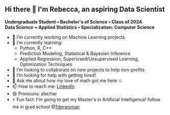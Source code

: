 ## Hi there 👋 I'm Rebecca, an aspiring Data Scientist

**Undergraduate Student • Bachelor's of Science • Class of 2024  
Data Science + Applied Statistics • Specialization: Computer Science**

- 🔭 I’m currently working on Machine Learning projects
- 🌱 I’m currently learning:
  - Python, R, C++
  - Prediction Modeling, Statistical & Bayesian Inference
  - Applied Regression, Supervised/Unsupervised Learning, Optimization Techniques
- 👯 I’m looking to collaborate on new projects to help non-profits
- 🤔 I’m looking for help with getting hired!
- 💬 Ask me about how my love of math got me here ☺
- 📫 How to reach me: [LinkedIn](https://www.linkedin.com/in/rhinrichs)
- 😄 Pronouns: she/her
- ⚡ Fun fact: I'm going to get my Master's in Artificial Intelligence! follow me in grad school @[1derwoman](https://github.com/1derwoman)

